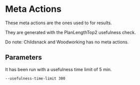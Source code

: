 # Meta Actions

These meta actions are the ones used to for results.

They are generated with the PlanLengthTop2 usefulness check.

Do note: Childsnack and Woodworking has no meta actions.

## Parameters
It has been run with a usefulness time limit of 5 min.
```
--usefulness-time-limit 300
```
